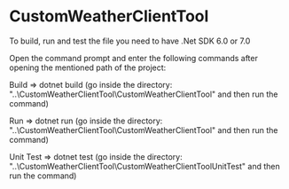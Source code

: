 # CustomWeatherClientTool
To build, run and test the file you need to have .Net SDK 6.0 or 7.0

Open the command prompt and enter the following commands after opening the mentioned path of the project:

Build => dotnet build (go inside the directory: "..\CustomWeatherClientTool\CustomWeatherClientTool" and then run the command)

Run => dotnet run (go inside the directory: "..\CustomWeatherClientTool\CustomWeatherClientTool" and then run the command)

Unit Test => dotnet test (go inside the directory: "..\CustomWeatherClientTool\CustomWeatherClientToolUnitTest" and then run the command)
